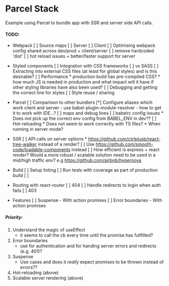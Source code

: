 # Parcel Stack

Example using Parcel to bundle app with SSR and server side API calls.


#### TODO:

* Webpack
    [ ] Source maps
        [ ] Server
        [ ] Client
    [ ] Optimising webpack config shared across dev/prod + client/server
    [ ] remove hardcoded 'dist'
    [ ] hot reload issues + better/faster support for server

* Styled components
    [ ] Integration with CSS frameworks
    [ ] vs SASS
    [ ] Extracting into external CSS files (at least for global styles) and is this desirable?
    [ ] Performance
        * production build has pre-compiled CSS?
        * how much JS is needed in production and what impact will it have if other styling libraries have also been used?
    [ ] Debugging and getting the correct line for styles
    [ ] Style reuse / sharing
* Parcel
    [ ] Comparison to other bundlers
    [*] Configure aliases which work client and server
        - use babel-plugin-module-resolver
        - how to get it to work with IDE...?
    [ ] maps and debug lines
    [ ] babelrc config issues
        * Does not pick up the correct env config from BABEL_ENV in dev??
    [ ] Hot-reloading
        * Does not seem to work correctly with TS files?
        * When running in server mode?
* SSR
    [ ] API calls on server options
        * https://github.com/ctrlplusb/react-tree-walker instead of a render?
    [ ] Use https://github.com/smooth-code/loadable-components instead
    [ ] How efficient is express + react render? Would a more robust / scalable solution need to be used in a mid/high traffic env? e.g https://github.com/airbnb/hypernova
* Build
    [ ] Setup linting
    [ ] Run tests with coverage as part of production build
    [ ] 
* Routing with react-router
    [ ] 404
    [ ] Handle redirects to login when auth fails
    [ ] 403
* Features
    [ ] Suspense
        - With action promises
    [ ] Error boundaries
        - With action promises
        


##### Priority:

1. Understand the magic of useEffect
    - it seems to call the cb every time until the promise has fullfilled?
2. Error boundaries
    - use for authentication and for handing server errors and redirects (e.g. 401)?
3. Suspense
    - Use cases and does it _really_ expect promises to be thrown instead of errors??
4. Hot-reloading (above)
5. Scalable server rendering (above)
  
    
    
    
